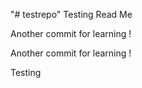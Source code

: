 "# testrepo" 
Testing Read Me

Another commit for learning !

Another commit for learning !


Testing